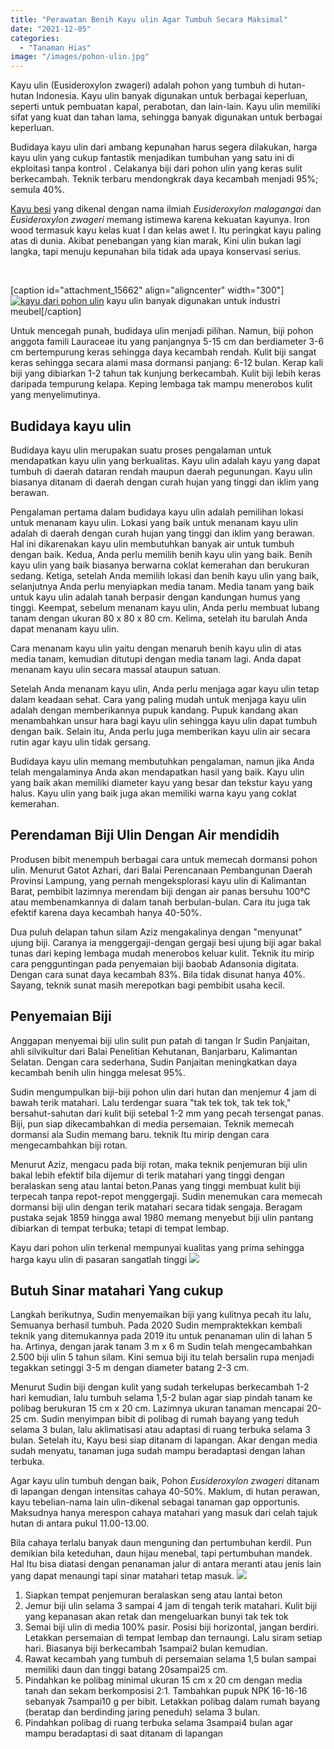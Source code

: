 ```yaml
---
title: "Perawatan Benih Kayu ulin Agar Tumbuh Secara Maksimal"
date: "2021-12-05"
categories: 
  - "Tanaman Hias"
image: "/images/pohon-ulin.jpg"
---
```


Kayu ulin (Eusideroxylon zwageri) adalah pohon yang tumbuh di hutan-hutan Indonesia. Kayu ulin banyak digunakan untuk berbagai keperluan, seperti untuk pembuatan kapal, perabotan, dan lain-lain. Kayu ulin memiliki sifat yang kuat dan tahan lama, sehingga banyak digunakan untuk berbagai keperluan.

Budidaya kayu ulin dari ambang kepunahan harus segera dilakukan, harga kayu ulin yang cukup fantastik menjadikan tumbuhan yang satu ini di ekploitasi tanpa kontrol . Celakanya biji dari pohon ulin yang keras sulit berkecambah. Teknik terbaru mendongkrak daya kecambah menjadi 95%; semula 40%.

[Kayu besi](http://www.cabi.org/isc/datasheet/23535) yang dikenal dengan nama ilmiah _Eusideroxylon malagangai_ dan _Eusideroxylon zwageri_ memang istimewa karena kekuatan kayunya. Iron wood termasuk kayu kelas kuat I dan kelas awet I. Itu peringkat kayu paling atas di dunia. Akibat penebangan yang kian marak, Kini ulin bukan lagi langka, tapi menuju kepunahan bila tidak ada upaya konservasi serius.

 

\[caption id="attachment\_15662" align="aligncenter" width="300"\][![kayu dari pohon ulin](/images/ulin-300x169.jpg)](http://localhost/mitra/wp-content/uploads/2021/12/ulin.jpg) kayu ulin banyak digunakan untuk industri meubel\[/caption\]

Untuk mencegah punah, budidaya ulin menjadi pilihan. Namun, biji pohon anggota famili Lauraceae itu yang panjangnya 5-15 cm dan berdiameter 3-6 cm bertempurung keras sehingga daya kecambah rendah. Kulit biji sangat keras sehingga secara alami masa dormansi panjang: 6-12 bulan. Kerap kali biji yang dibiarkan 1-2 tahun tak kunjung berkecambah. Kulit biji lebih keras daripada tempurung kelapa. Keping lembaga tak mampu menerobos kulit yang menyelimutinya.

## Budidaya kayu ulin

Budidaya kayu ulin merupakan suatu proses pengalaman untuk mendapatkan kayu ulin yang berkualitas. Kayu ulin adalah kayu yang dapat tumbuh di daerah dataran rendah maupun daerah pegunungan. Kayu ulin biasanya ditanam di daerah dengan curah hujan yang tinggi dan iklim yang berawan.

Pengalaman pertama dalam budidaya kayu ulin adalah pemilihan lokasi untuk menanam kayu ulin. Lokasi yang baik untuk menanam kayu ulin adalah di daerah dengan curah hujan yang tinggi dan iklim yang berawan. Hal ini dikarenakan kayu ulin membutuhkan banyak air untuk tumbuh dengan baik. Kedua, Anda perlu memilih benih kayu ulin yang baik. Benih kayu ulin yang baik biasanya berwarna coklat kemerahan dan berukuran sedang. Ketiga, setelah Anda memilih lokasi dan benih kayu ulin yang baik, selanjutnya Anda perlu menyiapkan media tanam. Media tanam yang baik untuk kayu ulin adalah tanah berpasir dengan kandungan humus yang tinggi. Keempat, sebelum menanam kayu ulin, Anda perlu membuat lubang tanam dengan ukuran 80 x 80 x 80 cm. Kelima, setelah itu barulah Anda dapat menanam kayu ulin.

Cara menanam kayu ulin yaitu dengan menaruh benih kayu ulin di atas media tanam, kemudian ditutupi dengan media tanam lagi. Anda dapat menanam kayu ulin secara massal ataupun satuan.

Setelah Anda menanam kayu ulin, Anda perlu menjaga agar kayu ulin tetap dalam keadaan sehat. Cara yang paling mudah untuk menjaga kayu ulin adalah dengan memberikannya pupuk kandang. Pupuk kandang akan menambahkan unsur hara bagi kayu ulin sehingga kayu ulin dapat tumbuh dengan baik. Selain itu, Anda perlu juga memberikan kayu ulin air secara rutin agar kayu ulin tidak gersang.

Budidaya kayu ulin memang membutuhkan pengalaman, namun jika Anda telah mengalaminya Anda akan mendapatkan hasil yang baik. Kayu ulin yang baik akan memiliki diameter kayu yang besar dan tekstur kayu yang halus. Kayu ulin yang baik juga akan memiliki warna kayu yang coklat kemerahan.

## Perendaman Biji Ulin Dengan Air mendidih

Produsen bibit menempuh berbagai cara untuk memecah dormansi pohon ulin. Menurut Gatot Azhari, dari Balai Perencanaan Pembangunan Daerah Provinsi Lampung, yang pernah mengeksplorasi kayu ulin di Kalimantan Barat, pembibit lazimnya merendam biji dengan air panas bersuhu 100°C atau membenamkannya di dalam tanah berbulan-bulan. Cara itu juga tak efektif karena daya kecambah hanya 40-50%.

Dua puluh delapan tahun silam Aziz mengakalinya dengan "menyunat" ujung biji. Caranya ia menggergaji-dengan gergaji besi ujung biji agar bakal tunas dari keping lembaga mudah menerobos keluar kulit. Teknik itu mirip cara pengguntingan pada penyemaian biji baobab Adansonia digitata. Dengan cara sunat daya kecambah 83%. Bila tidak disunat hanya 40%. Sayang, teknik sunat masih merepotkan bagi pembibit usaha kecil.

## Penyemaian Biji

Anggapan menyemai biji ulin sulit pun patah di tangan Ir Sudin Panjaitan, ahli silvikultur dari Balai Penelitian Kehutanan, Banjarbaru, Kalimantan Selatan. Dengan cara sederhana, Sudin Panjaitan meningkatkan daya kecambah benih ulin hingga melesat 95%.

Sudin mengumpulkan biji-biji pohon ulin dari hutan dan menjemur 4 jam di bawah terik matahari. Lalu terdengar suara "tak tek tok, tak tek tok," bersahut-sahutan dari kulit biji setebal 1-2 mm yang pecah tersengat panas. Biji, pun siap dikecambahkan di media persemaian. Teknik memecah dormansi ala Sudin memang baru. teknik Itu mirip dengan cara mengecambahkan biji rotan.

Menurut Aziz, mengacu pada biji rotan, maka teknik penjemuran biji ulin bakal lebih efektif bila dijemur di terik matahari yang tinggi dengan beralaskan seng atau lantai beton.Panas yang tinggi membuat kulit biji terpecah tanpa repot-repot menggergaji. Sudin menemukan cara memecah dormansi biji ulin dengan terik matahari secara tidak sengaja. Beragam pustaka sejak 1859 hingga awal 1980 memang menyebut biji ulin pantang dibiarkan di tempat terbuka; tetapi di tempat lembap.

Kayu dari pohon ulin terkenal mempunyai kualitas yang prima sehingga harga kayu ulin di pasaran sangatlah tinggi [![](/images/bibit-kayu-ulin-300x169.jpg)](http://localhost/mitra/wp-content/uploads/2021/12/bibit-kayu-ulin.jpg)

## Butuh Sinar matahari Yang cukup

Langkah berikutnya, Sudin menyemaikan biji yang kulitnya pecah itu lalu, Semuanya berhasil tumbuh. Pada 2020 Sudin mempraktekkan kembali teknik yang ditemukannya pada 2019 itu untuk penanaman ulin di lahan 5 ha. Artinya, dengan jarak tanam 3 m x 6 m Sudin telah mengecambahkan 2.500 biji ulin 5 tahun silam. Kini semua biji itu telah bersalin rupa menjadi tegakkan setinggi 3-5 m dengan diameter batang 2-3 cm.

Menurut Sudin biji dengan kulit yang sudah terkelupas berkecambah 1-2 hari kemudian, lalu tumbuh selama 1,5-2 bulan agar siap pindah tanam ke polibag berukuran 15 cm x 20 cm. Lazimnya ukuran tanaman mencapai 20-25 cm. Sudin menyimpan bibit di polibag di rumah bayang yang teduh selama 3 bulan, lalu aklimatisasi atau adaptasi di ruang terbuka selama 3 bulan. Setelah itu, Kayu besi siap ditanam di lapangan. Akar dengan media sudah menyatu, tanaman juga sudah mampu beradaptasi dengan lahan terbuka.

Agar kayu ulin tumbuh dengan baik, Pohon _Eusideroxylon zwageri_ ditanam di lapangan dengan intensitas cahaya 40-50%. Maklum, di hutan perawan, kayu tebelian-nama lain ulin-dikenal sebagai tanaman gap opportunis. Maksudnya hanya merespon cahaya matahari yang masuk dari celah tajuk hutan di antara pukul 11.00-13.00.

Bila cahaya terlalu banyak daun menguning dan pertumbuhan kerdil. Pun demikian bila keteduhan, daun hijau menebal, tapi pertumbuhan mandek. Hal Itu bisa diatasi dengan penanaman jalur di antara meranti atau jenis lain yang dapat menaungi tapi sinar matahari tetap masuk. [![](/images/dorm-300x202.jpg)](http://localhost/mitra/wp-content/uploads/2021/12/dorm.jpg)

1. Siapkan tempat penjemuran beralaskan seng atau lantai beton
2. Jemur biji ulin selama 3 sampai 4 jam di tengah terik matahari. Kulit biji yang kepanasan akan retak dan mengeluarkan bunyi tak tek tok
3. Semai biji ulin di media 100% pasir. Posisi biji horizontal, jangan berdiri. Letakkan persemaian di tempat lembap dan ternaungi. Lalu siram setiap hari. Biasanya biji berkecambah 1sampai2 bulan kemudian.
4. Rawat kecambah yang tumbuh di persemaian selama 1,5 bulan sampai memiliki daun dan tinggi batang 20sampai25 cm.
5. Pindahkan ke polibag minimal ukuran 15 cm x 20 cm dengan media tanah dan sekam berkomposisi 2:1. Tambahkan pupuk NPK 16-16-16 sebanyak 7sampai10 g per bibit. Letakkan polibag dalam rumah bayang (beratap dan berdinding jaring peneduh) selama 3 bulan.
6. Pindahkan polibag di ruang terbuka selama 3sampai4 bulan agar mampu beradaptasi di saat ditanam di lapangan
